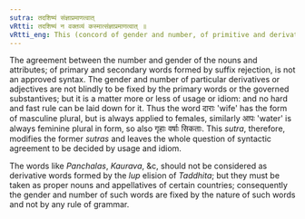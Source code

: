 ```yaml
---
sutra: तदशिष्यं संज्ञाप्रमाणत्वात्
vRtti: तदशिष्यं न वक्तव्यं कस्मात्संज्ञाप्रमाणत्वात् ॥
vRtti_eng: This (concord of gender and number, of primitive and derivative nouns, and of attributes and substantives) need not be taught (or approved), because it has the authority of _samjna_ (or conventional term or idiom).
---
```

The agreement between the number and gender of the nouns and attributes; of primary and secondary words formed by suffix rejection, is not an approved syntax. The gender and number of particular derivatives or adjectives are not blindly to be fixed by the primary words or the governed substantives; but it is a matter more or less of usage or idiom: and no hard and fast rule can be laid down for it. Thus the word दाराः 'wife' has the form of masculine plural, but is always applied to females, similarly आपः 'water' is always feminine plural in form, so also गृहाः वर्षाः सिकताः. This _sutra_, therefore, modifies the former _sutras_ and leaves the whole question of syntactic agreement to be decided by usage and idiom.

The words like _Panchalas_, _Kaurava_, &c, should not be considered as derivative words formed by the _lup_ elision of _Taddhita_; but they must be taken as proper nouns and appellatives of certain countries; consequently the gender and number of such words are fixed by the nature of such words and not by any rule of grammar.
